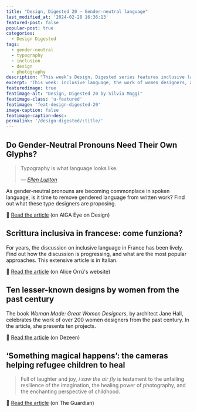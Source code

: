```yaml
---
title: "Design, Digested 20 – Gender-neutral language"
last_modified_at: '2024-02-28 16:36:13'
featured-post: false
popular-post: true
categories:
  - Design Digested
tags:
  - gender-neutral
  - typography
  - inclusion
  - design
  - photography
description: "This week’s Design, Digested series features inclusive language, the work of women designers, and the healing power of photography."
excerpt: 'This week: inclusive language, the work of women designers, and the healing power of photography.'
featuredimage: true
featimage-alt: "Design, Digested 20 by Silvia Maggi"
featimage-class: 'u-featured'
featimage: 'feat-design-digested-20'
image-caption: false
featimage-caption-desc: 
permalink: '/design-digested/:title/'
---
```

## Do Gender-Neutral Pronouns Need Their Own Glyphs?

> Typography is what language looks like.
>
> <cite>— <a href="https://ellenlupton.com/" title="Go to Ellen Lupton's website">Ellen Lupton</a></cite>

As gender-neutral pronouns are becoming commonplace in spoken language, is it time to remove gendered language from written work? Find out what these type designers are proposing.

<p class="detached">🔗 <a href="https://eyeondesign.aiga.org/do-gender-neutral-pronouns-need-their-own-glyphs/">Read the article</a> (on AIGA Eye on Design)</p>

## Scrittura inclusiva in francese: come funziona?

For years, the discussion on inclusive language in France has been lively. Find out how the discussion is progressing, and what are the most popular approaches. This extensive article is in Italian.

<p class="detached">🔗 <a href="https://www.aliceorru.me/scrittura-inclusiva-francese/">Read the article</a> (on Alice Orr&ugrave;'s website)</p>

## Ten lesser-known designs by women from the past century

The book *Woman Made: Great Women Designers*, by architect Jane Hall, celebrates the work of over 200 women designers from the past century. In the article, she presents ten projects.

<p class="detached">🔗 <a href="https://www.dezeen.com/2021/09/21/woman-made-book-jane-hall/">Read the article</a> (on Dezeen)</p>

## ‘Something magical happens’: the cameras helping refugee children to heal

> Full of laughter and joy, *i saw the air fly* is testament to the unfailing resilience of the imagination, the healing power of photography, and the enchanting perspective of childhood.

<p class="detached">🔗 <a href="https://www.theguardian.com/artanddesign/2021/sep/19/sirkhane-darkroom-turkey-syrian-refugee-children-cameras-photography">Read the article</a> (on The Guardian)</p>